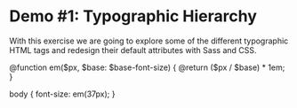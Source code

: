 # Demo #1: Typographic Hierarchy
With this exercise we are going to explore some of the different typographic HTML tags and redesign their default attributes with Sass and CSS.

@function em($px, $base: $base-font-size) {
    @return ($px / $base) * 1em;
}

body {
    font-size: em(37px);
}